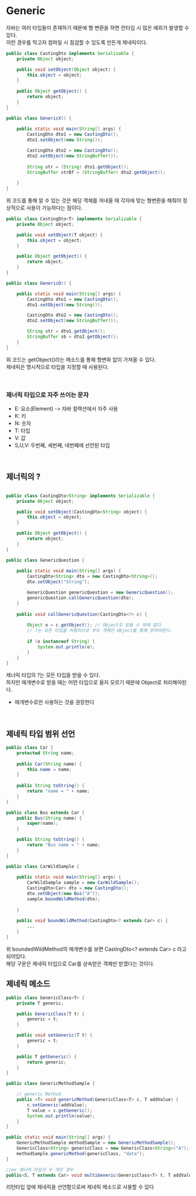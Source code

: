 # Generic
자바는 여러 타입들이 존재하기 때문에 형 변환을 하면 런타임 시 많은 예외가 발생할 수 있다. <br>
이런 경우를 막고자 컴파일 시 점검할 수 있도록 만든게 제네릭이다.

```java
public class CastingDto implements Serializable {
    private Object object;

    public void setObject(Object object) {
        this.object = object;
    }
    
    public Object getObject() {
        return object;
    }
}

public class GenericX() {
    
    public static void main(String[] args) {
        CastingDto dto1 = new CastingDto();
        dto1.setObject(new String());

        CastingDto dto2 = new CastingDto();
        dto2.setObject(new StringBuffer());
        
        String str = (String) dto1.getObject();
        StringBuffer strBf = (StringBuffer) dto2.getObject();
        
    }
}
``` 
위 코드를 통해 알 수 있는 것은 해당 객체를 꺼내올 때 각자에 맞는 형변환을 해줘야 정상적으로 사용이 가능하다는 점이다.

```java
public class CastingDto<T> implements Serializable {
    private Object object;

    public void setObject(T object) {
        this.object = object;
    }

    public Object getObject() {
        return object;
    }
}

public class GenericO() {

    public static void main(String[] args) {
        CastingDto dto1 = new CastingDto();
        dto1.setObject(new String());

        CastingDto dto2 = new CastingDto();
        dto2.setObject(new StringBuffer());

        String str = dto1.getObject();
        StringBuffer sb = dto2.getObject();
    }
}
```
위 코드는 getObject()라는 메소드를 통해 형변화 없이 가져올 수 있다. <br>
제네릭은 명시적으로 타입을 지정할 때 사용된다.

<br>

### 제너릭 타입으로 자주 쓰이는 문자
- E: 요소(Element) -> 자바 컬렉션에서 자주 사용
- K: 키
- N: 숫자
- T: 타입
- V: 값
- S,U,V: 두번째, 세번째, 네번째에 선언된 타입

<br>

## 제너릭의 ? 
```java

public class CastingDto<String> implements Serializable {
    private Object object;

    public void setObject(CastingDto<String> object) { 
        this.object = object;
    }

    public Object getObject() {
        return object;
    }
}

public class GenericQuestion {
    
    public static void main(String[] args) {
        CastingDto<String> dto = new CastingDto<String>();
        dto.setObject("String");

        GenericQuestion genericQuestion = new GenericQuestion();
        genericQuestion.callGenericQuestion(dto);
    }
    
    public void callGenericQuestion(CastingDto<?> c) {
        
        Object o = c.getObject(); // Object로 받을 수 밖에 없다. 
        // ?는 모든 타입을 허용하므로 부모 객체인 Object를 통해 받아야된다.
        
        if (o instanceof String) {
            System.out.println(o);
        }
    }
}
```
제너릭 타입의 ?는 모든 타입을 받을 수 있다. <br>
하지만 매개변수로 받을 때는 어떤 타입으로 올지 모르기 때문에 Object로 처리해야된다.
- 매개변수로만 사용하는 것을 권장한다
<br>

## 제네릭 타입 범위 선언
```java
public class Car {
    protected String name;
    
    public Car(String name) {
        this.name = name;
    }
    
    public String toString() {
        return "name = " + name;
    }
}

public class Bus extends Car {
    public Bus(String name) {
        super(name);
    }

    public String toString() {
        return "Bus name = " + name;
    }
}

public class CarWildSample {
    
    public static void main(String[] args) {
        CarWildSample sample = new CarWildSample();
        CastingDto<Car> dto = new CastingDto();
        dto.setObject(new Bus("A"));
        sample.boundWildMethod(dto);
        
    }
    
    public void boundWildMethod(CastingDto<? extends Car> c) {
        ...
    }
}

```
위 boundedWildMethod의 매개변수를 보면 CastingDto<? extends Car> c 라고 되어있다. <br>
해당 구문은 제네릭 타입으로 Car를 상속받은 객체만 받겠다는 것이다.


## 제네릭 메소드
```java
public class GenericClass<T> {
    private T generic;

    public GenericClass(T t) {
        generic = t;
    }

    public void setGeneric(T t) {
        generic = t;
    }

    public T getGeneric() {
        return generic;
    }
}

public class GenericMethodSample {

    // generic Method
    public <T> void genericMethod(GenericClass<T> c, T addValue) {
        c.setGeneric(addValue);
        T value = c.getGeneric();
        System.out.println(value);
    }
}

public static void main(String[] args) {
    GenericMethodSample methodSample = new GenericMethodSample();
    GenericClass<String> genericClass = new GenericClass<String>("A");
    methodSample.genericMethod(genericClass, "data");
}

//ex 제너릭 타입이 두 개인 경우
public<S, T extends Car> void multiGeneric(GenericClass<T> t, T addValue, S another)

```
리턴타입 앞에 제네릭을 선언함으로써 제네릭 메소드로 사용할 수 있다
